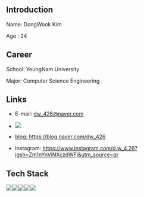 ## Introduction 
Name: DongWook Kim

Age : 24

## Career
School: YeungNam University

Major: Computer Science Engineering

## Links
- E-mail: dw_426@naver.com
- <div style="text-align: left;"> <a href=https://www.instagram.com/d.w_4.26/> <img src="https://img.shields.io/badge/Instagram-E4405F?style=for-the-badge&logo=Instagram&logoColor=white&link=https://www.instagram.com/d.w_4.26/">

- blog: https://blog.naver.com/dw_426
- Instagram: https://www.instagram.com/d.w_4.26?igsh=Zm1nYnViNXczdWFj&utm_source=qr
## Tech Stack

<img src="https://img.shields.io/badge/Python-3776AB?style=for-the-badge&logo=Python&logoColor=white"><img src="https://img.shields.io/badge/C-A8B9CC?style=for-the-badge&logo=C&logoColor=white"><img src="https://img.shields.io/badge/c++-00599C?style=for-the-badge&logo=c%2B%2B&logoColor=white"><img src="https://img.shields.io/badge/java-007396?style=for-the-badge&logo=java&logoColor=white"><img src="https://img.shields.io/badge/github-181717?style=for-the-badge&logo=github&logoColor=white">

